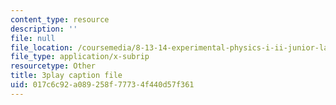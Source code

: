 ```yaml
---
content_type: resource
description: ''
file: null
file_location: /coursemedia/8-13-14-experimental-physics-i-ii-junior-lab-fall-2016-spring-2017/017c6c92a089258f77734f440d57f361_RzbWSnb3kHs.srt
file_type: application/x-subrip
resourcetype: Other
title: 3play caption file
uid: 017c6c92-a089-258f-7773-4f440d57f361
---
```

